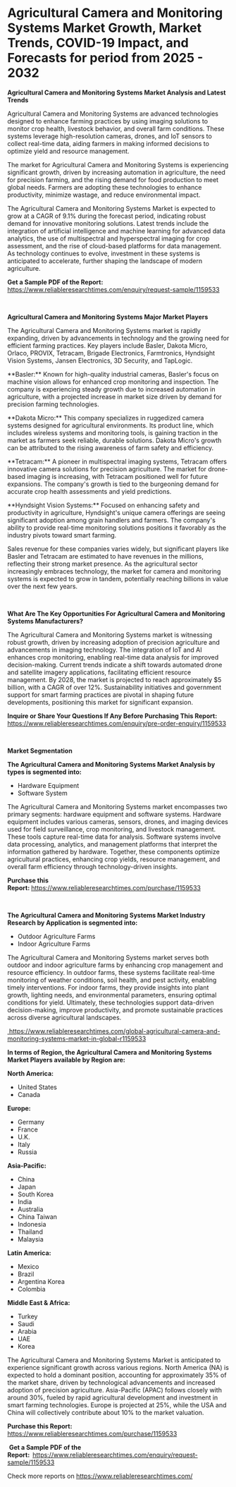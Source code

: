 <p><h1>Agricultural Camera and Monitoring Systems Market Growth, Market Trends, COVID-19 Impact, and Forecasts for period from 2025 - 2032</h1></p><p><strong>Agricultural Camera and Monitoring Systems Market Analysis and Latest Trends</strong></p>
<p><p>Agricultural Camera and Monitoring Systems are advanced technologies designed to enhance farming practices by using imaging solutions to monitor crop health, livestock behavior, and overall farm conditions. These systems leverage high-resolution cameras, drones, and IoT sensors to collect real-time data, aiding farmers in making informed decisions to optimize yield and resource management.</p><p>The market for Agricultural Camera and Monitoring Systems is experiencing significant growth, driven by increasing automation in agriculture, the need for precision farming, and the rising demand for food production to meet global needs. Farmers are adopting these technologies to enhance productivity, minimize wastage, and reduce environmental impact. </p><p>The Agricultural Camera and Monitoring Systems Market is expected to grow at a CAGR of 9.1% during the forecast period, indicating robust demand for innovative monitoring solutions. Latest trends include the integration of artificial intelligence and machine learning for advanced data analytics, the use of multispectral and hyperspectral imaging for crop assessment, and the rise of cloud-based platforms for data management. As technology continues to evolve, investment in these systems is anticipated to accelerate, further shaping the landscape of modern agriculture.</p></p>
<p><strong>Get a Sample PDF of the Report:&nbsp;</strong> <a href="https://www.reliableresearchtimes.com/enquiry/request-sample/1159533?utm_campaign=2642&utm_medium=2&utm_source=Github&utm_content=ia&utm_term=22032025&utm_id=agricultural-camera-and-monitoring-systems">https://www.reliableresearchtimes.com/enquiry/request-sample/1159533</a></p>
<p>&nbsp;</p>
<p><strong>Agricultural Camera and Monitoring Systems Major Market Players</strong></p>
<p><p>The Agricultural Camera and Monitoring Systems market is rapidly expanding, driven by advancements in technology and the growing need for efficient farming practices. Key players include Basler, Dakota Micro, Orlaco, PROVIX, Tetracam, Brigade Electronics, Farmtronics, Hyndsight Vision Systems, Jansen Electronics, 3D Security, and TapLogic.</p><p>**Basler:** Known for high-quality industrial cameras, Basler's focus on machine vision allows for enhanced crop monitoring and inspection. The company is experiencing steady growth due to increased automation in agriculture, with a projected increase in market size driven by demand for precision farming technologies.</p><p>**Dakota Micro:** This company specializes in ruggedized camera systems designed for agricultural environments. Its product line, which includes wireless systems and monitoring tools, is gaining traction in the market as farmers seek reliable, durable solutions. Dakota Micro's growth can be attributed to the rising awareness of farm safety and efficiency.</p><p>**Tetracam:** A pioneer in multispectral imaging systems, Tetracam offers innovative camera solutions for precision agriculture. The market for drone-based imaging is increasing, with Tetracam positioned well for future expansions. The company's growth is tied to the burgeoning demand for accurate crop health assessments and yield predictions.</p><p>**Hyndsight Vision Systems:** Focused on enhancing safety and productivity in agriculture, Hyndsight's unique camera offerings are seeing significant adoption among grain handlers and farmers. The company's ability to provide real-time monitoring solutions positions it favorably as the industry pivots toward smart farming.</p><p>Sales revenue for these companies varies widely, but significant players like Basler and Tetracam are estimated to have revenues in the millions, reflecting their strong market presence. As the agricultural sector increasingly embraces technology, the market for camera and monitoring systems is expected to grow in tandem, potentially reaching billions in value over the next few years.</p></p>
<p>&nbsp;</p>
<p><strong>What Are The Key Opportunities For Agricultural Camera and Monitoring Systems Manufacturers?</strong></p>
<p><p>The Agricultural Camera and Monitoring Systems market is witnessing robust growth, driven by increasing adoption of precision agriculture and advancements in imaging technology. The integration of IoT and AI enhances crop monitoring, enabling real-time data analysis for improved decision-making. Current trends indicate a shift towards automated drone and satellite imagery applications, facilitating efficient resource management. By 2028, the market is projected to reach approximately $5 billion, with a CAGR of over 12%. Sustainability initiatives and government support for smart farming practices are pivotal in shaping future developments, positioning this market for significant expansion.</p></p>
<p><strong>Inquire or Share Your Questions If Any Before Purchasing This Report:</strong> <a href="https://www.reliableresearchtimes.com/enquiry/pre-order-enquiry/1159533?utm_campaign=2642&utm_medium=2&utm_source=Github&utm_content=ia&utm_term=22032025&utm_id=agricultural-camera-and-monitoring-systems">https://www.reliableresearchtimes.com/enquiry/pre-order-enquiry/1159533</a></p>
<p>&nbsp;</p>
<p><strong>Market Segmentation</strong></p>
<p><strong>The Agricultural Camera and Monitoring Systems Market Analysis by types is segmented into:</strong></p>
<p><ul><li>Hardware Equipment</li><li>Software System</li></ul></p>
<p><p>The Agricultural Camera and Monitoring Systems market encompasses two primary segments: hardware equipment and software systems. Hardware equipment includes various cameras, sensors, drones, and imaging devices used for field surveillance, crop monitoring, and livestock management. These tools capture real-time data for analysis. Software systems involve data processing, analytics, and management platforms that interpret the information gathered by hardware. Together, these components optimize agricultural practices, enhancing crop yields, resource management, and overall farm efficiency through technology-driven insights.</p></p>
<p><strong>Purchase this Report:&nbsp;</strong><a href="https://www.reliableresearchtimes.com/purchase/1159533?utm_campaign=2642&utm_medium=2&utm_source=Github&utm_content=ia&utm_term=22032025&utm_id=agricultural-camera-and-monitoring-systems">https://www.reliableresearchtimes.com/purchase/1159533</a></p>
<p>&nbsp;</p>
<p><strong>The Agricultural Camera and Monitoring Systems Market Industry Research by Application is segmented into:</strong></p>
<p><ul><li>Outdoor Agriculture Farms</li><li>Indoor Agriculture Farms</li></ul></p>
<p><p>The Agricultural Camera and Monitoring Systems market serves both outdoor and indoor agriculture farms by enhancing crop management and resource efficiency. In outdoor farms, these systems facilitate real-time monitoring of weather conditions, soil health, and pest activity, enabling timely interventions. For indoor farms, they provide insights into plant growth, lighting needs, and environmental parameters, ensuring optimal conditions for yield. Ultimately, these technologies support data-driven decision-making, improve productivity, and promote sustainable practices across diverse agricultural landscapes.</p></p>
<p><a href="https://www.reliableresearchtimes.com/global-agricultural-camera-and-monitoring-systems-market-in-global-r1159533?utm_campaign=2642&utm_medium=2&utm_source=Github&utm_content=ia&utm_term=22032025&utm_id=agricultural-camera-and-monitoring-systems">&nbsp;https://www.reliableresearchtimes.com/global-agricultural-camera-and-monitoring-systems-market-in-global-r1159533</a></p>
<p><strong>In terms of Region, the Agricultural Camera and Monitoring Systems Market Players available by Region are:</strong></p>
<p>
    <p> <strong> North America: </strong>
        <ul>
            <li>United States</li>
            <li>Canada</li>
        </ul>
        </p> 
    <p> <strong> Europe: </strong>
        <ul>
            <li>Germany</li>
            <li>France</li>
            <li>U.K.</li>
            <li>Italy</li>
            <li>Russia</li>
        </ul>
        </p> 
    <p> <strong> Asia-Pacific: </strong>
        <ul>
            <li>China</li>
            <li>Japan</li>
            <li>South Korea</li>
            <li>India</li>
            <li>Australia</li>
            <li>China Taiwan</li>
            <li>Indonesia</li>
            <li>Thailand</li>
            <li>Malaysia</li>
        </ul>
        </p> 
    <p> <strong> Latin America: </strong>
        <ul>
            <li>Mexico</li>
            <li>Brazil</li>
            <li>Argentina Korea</li>
            <li>Colombia</li>
        </ul>
        </p> 
    <p> <strong> Middle East & Africa: </strong>
        <ul>
            <li>Turkey</li>
            <li>Saudi</li>
            <li>Arabia</li>
            <li>UAE</li>
            <li>Korea</li>
        </ul>
    </p>
    </p>
<p><p>The Agricultural Camera and Monitoring Systems Market is anticipated to experience significant growth across various regions. North America (NA) is expected to hold a dominant position, accounting for approximately 35% of the market share, driven by technological advancements and increased adoption of precision agriculture. Asia-Pacific (APAC) follows closely with around 30%, fueled by rapid agricultural development and investment in smart farming technologies. Europe is projected at 25%, while the USA and China will collectively contribute about 10% to the market valuation.</p></p>
<p><strong>Purchase this Report: </strong><a href="https://www.reliableresearchtimes.com/purchase/1159533?utm_campaign=2642&utm_medium=2&utm_source=Github&utm_content=ia&utm_term=22032025&utm_id=agricultural-camera-and-monitoring-systems">https://www.reliableresearchtimes.com/purchase/1159533</a></p>
<p>&nbsp;<strong>Get a Sample PDF of the Report:&nbsp;&nbsp;</strong><a href="https://www.reliableresearchtimes.com/enquiry/request-sample/1159533?utm_campaign=2642&utm_medium=2&utm_source=Github&utm_content=ia&utm_term=22032025&utm_id=agricultural-camera-and-monitoring-systems">https://www.reliableresearchtimes.com/enquiry/request-sample/1159533</a></p>
<p><strong></strong></p>
<p>Check more reports on <a href="https://www.reliableresearchtimes.com/?utm_campaign=2642&utm_medium=2&utm_source=Github&utm_content=ia&utm_term=22032025&utm_id=agricultural-camera-and-monitoring-systems">https://www.reliableresearchtimes.com/</a></p>